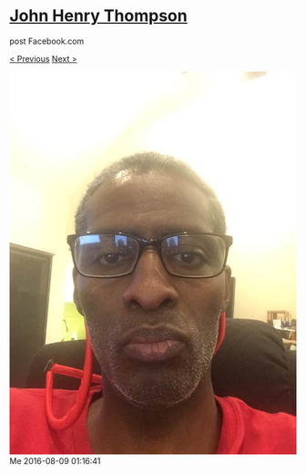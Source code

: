 # [John Henry Thompson](../README.md)
post Facebook.com

[< Previous](2016-08-09-5.md) [Next >](2016-08-08-1.md)

[![](../media/2016-08-09/Timeline-Photos-Me.jpg)](../README.md)
Me
2016-08-09 01:16:41